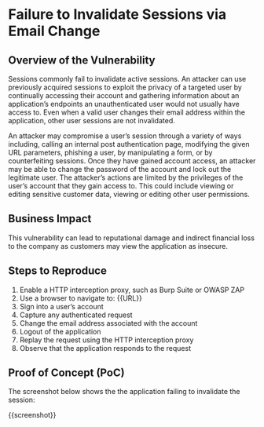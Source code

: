 # Failure to Invalidate Sessions via Email Change

## Overview of the Vulnerability

Sessions commonly fail to invalidate active sessions. An attacker can use previously acquired sessions to exploit the privacy of a targeted user by continually accessing their account and gathering information about an application’s endpoints an unauthenticated user would not usually have access to. Even when a valid user changes their email address within the application, other user sessions are not invalidated.

An attacker may compromise a user’s session through a variety of ways including, calling an internal post authentication page, modifying the given URL parameters, phishing a user, by manipulating a form, or by counterfeiting sessions. Once they have gained account access, an attacker may be able to change the password of the account and lock out the legitimate user. The attacker’s actions are limited by the privileges of the user’s account that they gain access to. This could include viewing or editing sensitive customer data, viewing or editing other user permissions.

## Business Impact

This vulnerability can lead to reputational damage and indirect financial loss to the company as customers may view the application as insecure.

## Steps to Reproduce

1. Enable a HTTP interception proxy, such as Burp Suite or OWASP ZAP
1. Use a browser to navigate to: {{URL}}
1. Sign into a user’s account
1. Capture any authenticated request
1. Change the email address associated with the account
1. Logout of the application
1. Replay the request using the HTTP interception proxy
1. Observe that the application responds to the request

## Proof of Concept (PoC)

The screenshot below shows the the application failing to invalidate the session:

{{screenshot}}
